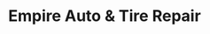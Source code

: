 ---
title: "Empire Auto & Tire Repair"
url: /sonoita/empire-auto-and-tire-repair/
shop: car repair
---